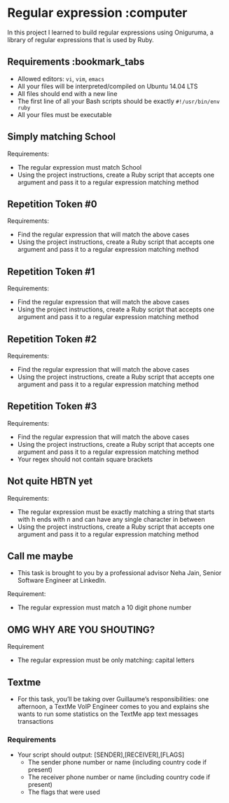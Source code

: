 # Regular expression :computer

In this project I learned to build regular expressions using Oniguruma, a library of regular expressions that is used by Ruby.

## Requirements :bookmark_tabs

* Allowed editors: ```vi```, ```vim```, ```emacs```
* All your files will be interpreted/compiled on Ubuntu 14.04 LTS
* All files should end with a new line
* The first line of all your Bash scripts should be exactly ```#!/usr/bin/env ruby```
* All your files must be executable

## Simply matching School

Requirements:

* The regular expression must match School
* Using the project instructions, create a Ruby script that accepts one argument and pass it to a regular expression matching method

## Repetition Token #0

Requirements:

* Find the regular expression that will match the above cases
* Using the project instructions, create a Ruby script that accepts one argument and pass it to a regular expression matching method

## Repetition Token #1

Requirements:

* Find the regular expression that will match the above cases
* Using the project instructions, create a Ruby script that accepts one argument and pass it to a regular expression matching method

## Repetition Token #2

Requirements:

* Find the regular expression that will match the above cases
* Using the project instructions, create a Ruby script that accepts one argument and pass it to a regular expression matching method

## Repetition Token #3

Requirements:

* Find the regular expression that will match the above cases
* Using the project instructions, create a Ruby script that accepts one argument and pass it to a regular expression matching method
* Your regex should not contain square brackets

## Not quite HBTN yet

Requirements:

* The regular expression must be exactly matching a string that starts with h ends with n and can have any single character in between
* Using the project instructions, create a Ruby script that accepts one argument and pass it to a regular expression matching method

## Call me maybe

* This task is brought to you by a professional advisor Neha Jain, Senior Software Engineer at LinkedIn.

Requirement:

* The regular expression must match a 10 digit phone number

## OMG WHY ARE YOU SHOUTING?

Requirement

* The regular expression must be only matching: capital letters

## Textme

* For this task, you’ll be taking over Guillaume’s responsibilities: one afternoon, a TextMe VoIP Engineer comes to you and explains she wants to run some statistics on the TextMe app text messages transactions

### Requirements

* Your script should output: [SENDER],[RECEIVER],[FLAGS]
  * The sender phone number or name (including country code if present)
  * The receiver phone number or name (including country code if present)
  * The flags that were used
